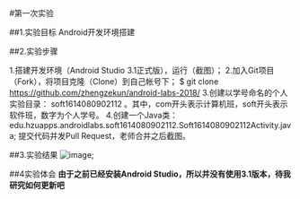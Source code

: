 #第一次实验

##1.实验目标 Android开发环境搭建

##2.实验步骤

1.搭建开发环境（Android Studio 3.1正式版），运行（截图）；
2.加入Git项目（Fork），将项目克隆（Clone）到自己帐号下； $ git clone https://github.com/zhengzekun/android-labs-2018/
3.创建以学号命名的个人实验目录： soft1614080902112 。其中，com开头表示计算机班，soft开头表示软件班，数字为个人学号。
4.创建一个Java类：edu.hzuapps.androidlabs.soft1614080902112.Soft1614080902112Activity.java; 提交代码并发Pull Request，老师合并之后截图。

##3.实验结果 
![image](https://github.com/zhengzekun/android-labs-2018/blob/master/soft1614080902112/soft1614080902112.PNG);

##4实验体会 
**由于之前已经安装Android Studio，所以并没有使用3.1版本，待我研究如何更新吧**
